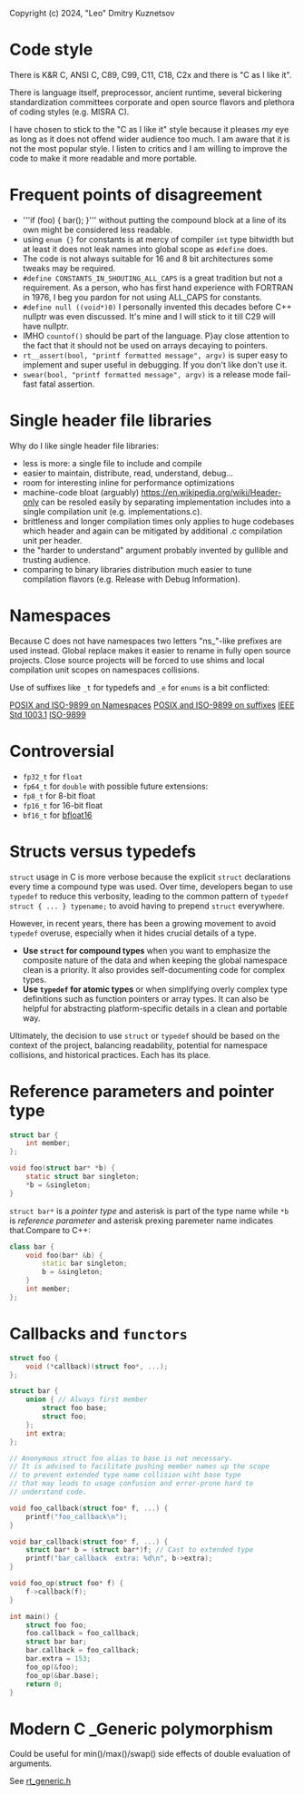 Copyright (c) 2024, "Leo" Dmitry Kuznetsov

# Code style

There is K&R C, ANSI C, C89, C99, C11, C18, C2x and there is "C as I like it".

There is language itself, preprocessor, ancient runtime, several bickering
standardization committees corporate and open source flavors and plethora of
coding styles (e.g. MISRA C).

I have chosen to stick to the "C as I like it" style because it pleases _my_
eye as long as it does not offend wider audience too much. I am aware that
it is not the most popular style. I listen to critics and I am willing to
improve the code to make it more readable and more portable.

# Frequent points of disagreement

* '''if (foo) { bar(); }''' without putting the compound block at a line 
  of its own might be considered less readable.
* using ```enum {}``` for constants is at mercy of compiler ```int``` type
  bitwidth but at least it does not leak names into global
  scope as ```#define``` does.
* The code is not always suitable for 16 and 8 bit architectures some tweaks 
  may be required.
* ```#define CONSTANTS_IN_SHOUTING_ALL_CAPS``` is a great tradition but not
  a requirement. As a person, who has first hand experience with FORTRAN
  in 1976, I beg you pardon for not using ALL_CAPS for constants.
* ```#define null ((void*)0)``` I personally invented this decades before C++
  nullptr was even discussed. It's mine and I will stick to it till C29 will
  have nullptr.
* IMHO ```countof()``` should be part of the language. P}ay close attention
  to the fact that it should not be used on arrays decaying to pointers.
* ```rt__assert(bool, "printf formatted message", argv)``` is super easy to
  implement and super useful in debugging. If you don't like don't use it.
* ```swear(bool, "printf formatted message", argv)``` is a release mode
  fail-fast fatal assertion.

# Single header file libraries

Why do I like single header file libraries:

* less is more: a single file to include and compile
* easier to maintain, distribute, read, understand, debug...
* room for interesting inline for performance optimizations
* machine-code bloat (arguably) 
  https://en.wikipedia.org/wiki/Header-only
  can be resoled easily by separating implementation includes
  into a single compilation unit (e.g. implementations.c).
* brittleness and longer compilation times only applies to 
  huge codebases which header and again can be mitigated by
  additional .c compilation unit per header.
* the "harder to understand" argument probably invented by
  gullible and trusting audience.
* comparing to binary libraries distribution much easier
  to tune compilation flavors (e.g. Release with Debug Information).

# Namespaces

Because C does not have namespaces two letters "ns_"-like prefixes
are used instead. Global replace makes it easier to rename in
fully open source projects. Close source projects will be forced
to use shims and local compilation unit scopes on namespaces 
collisions.

Use of suffixes like `_t` for typedefs and `_e` for `enums` is a bit conflicted:

[POSIX and ISO-9899 on Namespaces](https://stackoverflow.com/q/37369400/665792)
[POSIX and ISO-9899 on suffixes](https://stackoverflow.com/a/56936803/665792)
[IEEE Std 1003.1](https://pubs.opengroup.org/onlinepubs/009695399/xrat/xsh_chap02.html)
[ISO-9899](https://stackoverflow.com/questions/56935852/does-the-iso-9899-standard-has-reserved-any-use-of-the-t-suffix-for-identifiers)

# Controversial

* `fp32_t` for `float`
* `fp64_t` for `double`
with possible future extensions:
* `fp8_t`  for 8-bit float
* `fp16_t` for 16-bit float
* `bf16_t` for [bfloat16](https://en.wikipedia.org/wiki/Bfloat16_floating-point_format) 

# Structs versus typedefs

`struct` usage in C is more verbose because the explicit `struct` 
declarations every time a compound type was used. 
Over time, developers began to use `typedef` to reduce this verbosity, 
leading to the common pattern of `typedef struct { ... } typename;` 
to avoid having to prepend `struct` everywhere.

However, in recent years, there has been a growing movement to avoid 
`typedef` overuse, especially when it hides crucial details of a type.

- **Use `struct` for compound types** when you want to emphasize the 
  composite nature of the data and when keeping the global namespace 
  clean is a priority. It also provides self-documenting code for 
  complex types.
- **Use `typedef` for atomic types** or when simplifying overly 
  complex type definitions such as function pointers or array types.
  It can also be helpful for abstracting platform-specific details 
  in a clean and portable way.

Ultimately, the decision to use `struct` or `typedef` should be based 
on the context of the project, balancing readability, potential for 
namespace collisions, and historical practices. Each has its place.

# Reference parameters and pointer type

```c
struct bar {
    int member;
};

void foo(struct bar* *b) {
    static struct bar singleton;
    *b = &singleton;
}
```

`struct bar*` is a _pointer type_ and asterisk is part of the type name
while `*b` is _reference parameter_ and asterisk prexing paremeter name
indicates that.Compare to C++:

```c++
class bar {
    void foo(bar* &b) {
        static bar singleton;
        b = &singleton;
    }
    int member;
};
```

# Callbacks and `functors`

```c
struct foo {
    void (*callback)(struct foo*, ...);
};

struct bar {
    union { // Always first member
        struct foo base;
        struct foo;
    };
    int extra;
};

// Anonymous struct foo alias to base is not necessary.
// It is advised to facilitate pushing member names up the scope
// to prevent extended type name collision wiht base type
// that may leads to usage confusion and error-prone hard to 
// understand code.

void foo_callback(struct foo* f, ...) {
    printf("foo_callback\n");
}

void bar_callback(struct foo* f, ...) {
    struct bar* b = (struct bar*)f; // Cast to extended type
    printf("bar_callback  extra: %d\n", b->extra);
}

void foo_op(struct foo* f) {
    f->callback(f);
}

int main() {
    struct foo foo;
    foo.callback = foo_callback;
    struct bar bar;
    bar.callback = foo_callback;
    bar.extra = 153;
    foo_op(&foo);
    foo_op(&bar.base);
    return 0;
}
```

# Modern C _Generic polymorphism

Could be useful for min()/max()/swap() side effects of double evaluation of arguments.

See [rt_generic.h](rt_generic.h)
